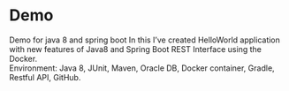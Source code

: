 # Demo
Demo for java 8 and spring boot
In this I’ve created HelloWorld application with new features of Java8 and Spring Boot REST Interface using the Docker.  
Environment:
Java 8, JUnit, Maven, Oracle DB, Docker container, Gradle, Restful API, GitHub.
